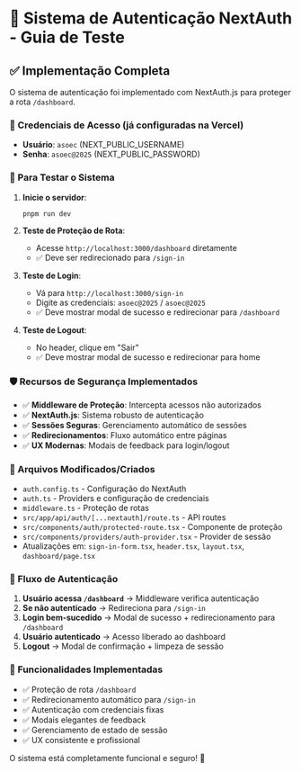 # 🔐 Sistema de Autenticação NextAuth - Guia de Teste

## ✅ Implementação Completa

O sistema de autenticação foi implementado com NextAuth.js para proteger a rota `/dashboard`.

### 🔑 Credenciais de Acesso (já configuradas na Vercel)

- **Usuário**: `asoec` (NEXT_PUBLIC_USERNAME)
- **Senha**: `asoec@2025` (NEXT_PUBLIC_PASSWORD)

### 🚀 Para Testar o Sistema

1. **Inicie o servidor**:

   ```bash
   pnpm run dev
   ```

2. **Teste de Proteção de Rota**:
   - Acesse `http://localhost:3000/dashboard` diretamente
   - ✅ Deve ser redirecionado para `/sign-in`

3. **Teste de Login**:
   - Vá para `http://localhost:3000/sign-in`
   - Digite as credenciais: `asoec@2025` / `asoec@2025`
   - ✅ Deve mostrar modal de sucesso e redirecionar para `/dashboard`

4. **Teste de Logout**:
   - No header, clique em "Sair"
   - ✅ Deve mostrar modal de sucesso e redirecionar para home

### 🛡️ Recursos de Segurança Implementados

- ✅ **Middleware de Proteção**: Intercepta acessos não autorizados
- ✅ **NextAuth.js**: Sistema robusto de autenticação
- ✅ **Sessões Seguras**: Gerenciamento automático de sessões
- ✅ **Redirecionamentos**: Fluxo automático entre páginas
- ✅ **UX Modernas**: Modais de feedback para login/logout

### 📁 Arquivos Modificados/Criados

- `auth.config.ts` - Configuração do NextAuth
- `auth.ts` - Providers e configuração de credenciais
- `middleware.ts` - Proteção de rotas
- `src/app/api/auth/[...nextauth]/route.ts` - API routes
- `src/components/auth/protected-route.tsx` - Componente de proteção
- `src/components/providers/auth-provider.tsx` - Provider de sessão
- Atualizações em: `sign-in-form.tsx`, `header.tsx`, `layout.tsx`, `dashboard/page.tsx`

### 🔄 Fluxo de Autenticação

1. **Usuário acessa `/dashboard`** → Middleware verifica autenticação
2. **Se não autenticado** → Redireciona para `/sign-in`
3. **Login bem-sucedido** → Modal de sucesso + redirecionamento para `/dashboard`
4. **Usuário autenticado** → Acesso liberado ao dashboard
5. **Logout** → Modal de confirmação + limpeza de sessão

### 🎯 Funcionalidades Implementadas

- ✅ Proteção de rota `/dashboard`
- ✅ Redirecionamento automático para `/sign-in`
- ✅ Autenticação com credenciais fixas
- ✅ Modais elegantes de feedback
- ✅ Gerenciamento de estado de sessão
- ✅ UX consistente e profissional

O sistema está completamente funcional e seguro! 🚀
